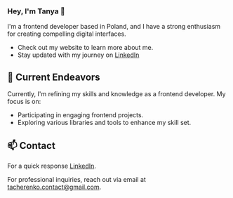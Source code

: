 ### Hey, I'm Tanya 💫

I'm a frontend developer based in Poland, and I have a strong enthusiasm for creating compelling digital interfaces.

- Check out my website to learn more about me.
- Stay updated with my journey on [LinkedIn](https://www.linkedin.com/in/tati-cherenko/)

## 🔬 Current Endeavors 

Currently, I'm refining my skills and knowledge as a frontend developer. My focus is on:

- Participating in engaging frontend projects.
- Exploring various libraries and tools to enhance my skill set.

## 📫 Contact

For a quick response [LinkedIn](https://www.linkedin.com/in/tati-cherenko/). 
 
For professional inquiries, reach out via email at [tacherenko.contact@gmail.com](mailto:tacherenko.contact@gmail.com).
